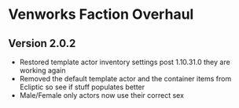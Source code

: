 # Venworks Faction Overhaul

## Version 2.0.2
* Restored template actor inventory settings post 1.10.31.0 they are working again
* Removed the default template actor and the container items from Ecliptic so see if stuff populates better
* Male/Female only actors now use their correct sex

